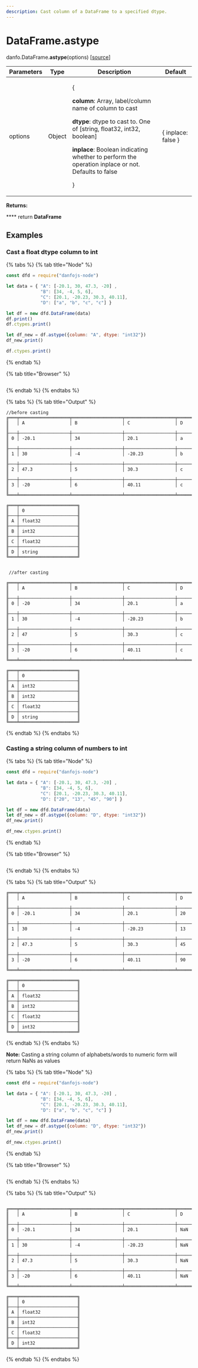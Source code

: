 ```yaml
---
description: Cast column of a DataFrame to a specified dtype.
---
```


# DataFrame.astype

danfo.DataFrame.**astype**(options) \[[source](https://github.com/opensource9ja/danfojs/blob/cf5c7ae3a009458e61eedd18d9c9b5b6b10d5276/danfojs/src/core/frame.js#L125)]

| Parameters | Type   | Description                                                                                                                                                                                                                                                                                                | Default            |
| ---------- | ------ | ---------------------------------------------------------------------------------------------------------------------------------------------------------------------------------------------------------------------------------------------------------------------------------------------------------- | ------------------ |
| options    | Object | <p>{</p><p><strong>column</strong>:  Array, label/column name of column to cast</p><p><strong>dtype</strong>: dtype to cast to. One of [string, float32, int32, boolean]</p><p><strong>inplace</strong>: Boolean indicating whether to perform the operation inplace or not. Defaults to false</p><p>}</p> | { inplace: false } |

**Returns:**

&#x20;      ****       return **DataFrame**

## **Examples**

### **Cast a float dtype column to int**

{% tabs %}
{% tab title="Node" %}
```javascript
const dfd = require("danfojs-node")

let data = { "A": [-20.1, 30, 47.3, -20] ,
             "B": [34, -4, 5, 6],
             "C": [20.1, -20.23, 30.3, 40.11],
             "D": ["a", "b", "c", "c"] }

let df = new dfd.DataFrame(data)
df.print()
df.ctypes.print()

let df_new = df.astype({column: "A", dtype: "int32"})
df_new.print()

df.ctypes.print()
```
{% endtab %}

{% tab title="Browser" %}
```
```
{% endtab %}
{% endtabs %}

{% tabs %}
{% tab title="Output" %}
```
//before casting
╔═══╤═══════════════════╤═══════════════════╤═══════════════════╤═══════════════════╗
║   │ A                 │ B                 │ C                 │ D                 ║
╟───┼───────────────────┼───────────────────┼───────────────────┼───────────────────╢
║ 0 │ -20.1             │ 34                │ 20.1              │ a                 ║
╟───┼───────────────────┼───────────────────┼───────────────────┼───────────────────╢
║ 1 │ 30                │ -4                │ -20.23            │ b                 ║
╟───┼───────────────────┼───────────────────┼───────────────────┼───────────────────╢
║ 2 │ 47.3              │ 5                 │ 30.3              │ c                 ║
╟───┼───────────────────┼───────────────────┼───────────────────┼───────────────────╢
║ 3 │ -20               │ 6                 │ 40.11             │ c                 ║
╚═══╧═══════════════════╧═══════════════════╧═══════════════════╧═══════════════════╝

╔═══╤══════════════════════╗
║   │ 0                    ║
╟───┼──────────────────────╢
║ A │ float32              ║
╟───┼──────────────────────╢
║ B │ int32                ║
╟───┼──────────────────────╢
║ C │ float32              ║
╟───┼──────────────────────╢
║ D │ string               ║
╚═══╧══════════════════════╝


 //after casting

╔═══╤═══════════════════╤═══════════════════╤═══════════════════╤═══════════════════╗
║   │ A                 │ B                 │ C                 │ D                 ║
╟───┼───────────────────┼───────────────────┼───────────────────┼───────────────────╢
║ 0 │ -20               │ 34                │ 20.1              │ a                 ║
╟───┼───────────────────┼───────────────────┼───────────────────┼───────────────────╢
║ 1 │ 30                │ -4                │ -20.23            │ b                 ║
╟───┼───────────────────┼───────────────────┼───────────────────┼───────────────────╢
║ 2 │ 47                │ 5                 │ 30.3              │ c                 ║
╟───┼───────────────────┼───────────────────┼───────────────────┼───────────────────╢
║ 3 │ -20               │ 6                 │ 40.11             │ c                 ║
╚═══╧═══════════════════╧═══════════════════╧═══════════════════╧═══════════════════╝

╔═══╤══════════════════════╗
║   │ 0                    ║
╟───┼──────────────────────╢
║ A │ int32                ║
╟───┼──────────────────────╢
║ B │ int32                ║
╟───┼──────────────────────╢
║ C │ float32              ║
╟───┼──────────────────────╢
║ D │ string               ║
╚═══╧══════════════════════╝
```
{% endtab %}
{% endtabs %}

### **Casting a string column of numbers to int**

{% tabs %}
{% tab title="Node" %}
```javascript
const dfd = require("danfojs-node")

let data = { "A": [-20.1, 30, 47.3, -20] ,
             "B": [34, -4, 5, 6],
             "C": [20.1, -20.23, 30.3, 40.11],
             "D": ["20", "13", "45", "90"] }

let df = new dfd.DataFrame(data)
let df_new = df.astype({column: "D", dtype: "int32"})
df_new.print()

df_new.ctypes.print()


```
{% endtab %}

{% tab title="Browser" %}
```
```
{% endtab %}
{% endtabs %}

{% tabs %}
{% tab title="Output" %}
```
╔═══╤═══════════════════╤═══════════════════╤═══════════════════╤═══════════════════╗
║   │ A                 │ B                 │ C                 │ D                 ║
╟───┼───────────────────┼───────────────────┼───────────────────┼───────────────────╢
║ 0 │ -20.1             │ 34                │ 20.1              │ 20                ║
╟───┼───────────────────┼───────────────────┼───────────────────┼───────────────────╢
║ 1 │ 30                │ -4                │ -20.23            │ 13                ║
╟───┼───────────────────┼───────────────────┼───────────────────┼───────────────────╢
║ 2 │ 47.3              │ 5                 │ 30.3              │ 45                ║
╟───┼───────────────────┼───────────────────┼───────────────────┼───────────────────╢
║ 3 │ -20               │ 6                 │ 40.11             │ 90                ║
╚═══╧═══════════════════╧═══════════════════╧═══════════════════╧═══════════════════╝

╔═══╤══════════════════════╗
║   │ 0                    ║
╟───┼──────────────────────╢
║ A │ float32              ║
╟───┼──────────────────────╢
║ B │ int32                ║
╟───┼──────────────────────╢
║ C │ float32              ║
╟───┼──────────────────────╢
║ D │ int32                ║
╚═══╧══════════════════════╝

```
{% endtab %}
{% endtabs %}

**Note:** Casting a string column of alphabets/words to numeric form will return NaNs as values

{% tabs %}
{% tab title="Node" %}
```javascript
const dfd = require("danfojs-node")

let data = { "A": [-20.1, 30, 47.3, -20] ,
             "B": [34, -4, 5, 6],
             "C": [20.1, -20.23, 30.3, 40.11],
             "D": ["a", "b", "c", "c"] }

let df = new dfd.DataFrame(data)
let df_new = df.astype({column: "D", dtype: "int32"})
df_new.print()

df_new.ctypes.print()


```
{% endtab %}

{% tab title="Browser" %}
```
```
{% endtab %}
{% endtabs %}

{% tabs %}
{% tab title="Output" %}
```

╔═══╤═══════════════════╤═══════════════════╤═══════════════════╤═══════════════════╗
║   │ A                 │ B                 │ C                 │ D                 ║
╟───┼───────────────────┼───────────────────┼───────────────────┼───────────────────╢
║ 0 │ -20.1             │ 34                │ 20.1              │ NaN               ║
╟───┼───────────────────┼───────────────────┼───────────────────┼───────────────────╢
║ 1 │ 30                │ -4                │ -20.23            │ NaN               ║
╟───┼───────────────────┼───────────────────┼───────────────────┼───────────────────╢
║ 2 │ 47.3              │ 5                 │ 30.3              │ NaN               ║
╟───┼───────────────────┼───────────────────┼───────────────────┼───────────────────╢
║ 3 │ -20               │ 6                 │ 40.11             │ NaN               ║
╚═══╧═══════════════════╧═══════════════════╧═══════════════════╧═══════════════════╝

╔═══╤══════════════════════╗
║   │ 0                    ║
╟───┼──────────────────────╢
║ A │ float32              ║
╟───┼──────────────────────╢
║ B │ int32                ║
╟───┼──────────────────────╢
║ C │ float32              ║
╟───┼──────────────────────╢
║ D │ int32                ║
╚═══╧══════════════════════╝
```
{% endtab %}
{% endtabs %}
